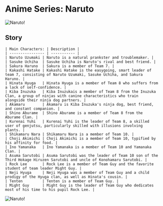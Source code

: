 
# Anime Series: Naruto

![Naruto!](images1.png)



   ## Story






    | Main Characters: | Description |
    | ---------------- | ----------- |
    | Naruto Uzumaki | Naruto is a natural prankster and troublemaker. |
    | Sasuke Uchiha  | Sasuke Uchiha is Naruto's rival and best friend. |
    | Sakura Haruno  | Sakura is a member of Team 7. |
    | Kakashi Hatake | Kakashi Hatake is the easygoing, smart leader of team 7, consisting of Naruto Uzumaki, Sasuke Uchiha, and Sakura Haruno. |
    | Hinata Hyuga   | Hinata Hyuga is a member of Team 8 who suffers from a lack of self-confidence. |
    | Kiba Inuzuka   | Kiba Inuzukais a member of Team 8 from the Inuzuka Clan, a group of ninjas with canine characteristics who train alongside their ninja dog partners. |
    | Akamaru        | Akamaru is Kiba Inuzuka's ninja dog, best friend, and constant companion. |
    | Shino Aburame  | Shino Aburame is a member of Team 8 from the Aburame Clan. |
    | Kurenai Yuhi   | Kurenai Yuhi is the leader of Team 8, a skilled user of genjutsu, particularly skilled with illusions involving plants. |
    | Shikamaru Nara | Shikamaru Nara is a member of Team 10. |
    | Choji Akimichi | Choji Akimichi is a member of Team 10, typified by his affinity for food. |
    | Ino Yamanaka   | Ino Yamanaka is a member of Team 10 and Yamanaka Clan. |
    | Asuma Sarutobi | Asuma Sarutobi was the leader of Team 10 son of the Third Hokage Hiruzen Sarutobi and uncle of Konohamaru Sarutobi. |
    | Rock Lee       | Rock Lee is a member of Team Guy and the favorite student of team leader Might Guy. |
    | Neji Hyuga     | Neji Hyuga was a member of Team Guy and a child prodigy of the Hyuga clan, as well as Hinata's cousin. |
    | Tenten         | Tenten is a member of Team Guy. |
    | Might Guy      | Might Guy is the leader of Team Guy who dedicates most of his time to his pupil Rock Lee. |

 ![Naruto!](images1.png)  
